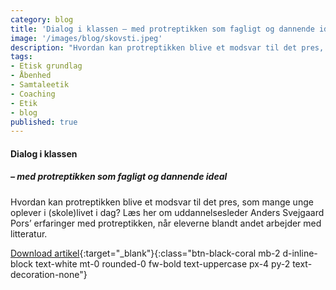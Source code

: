```yaml
---
category: blog
title: 'Dialog i klassen – med protreptikken som fagligt og dannende ideal '
image: '/images/blog/skovsti.jpeg'
description: "Hvordan kan protreptikken blive et modsvar til det pres, som mange unge oplever i (skole)livet i dag? Læs her om uddannelsesleder Anders Svejgaard Pors’ erfaringer med protreptikken, når eleverne blandt andet arbejder med litteratur."
tags:
- Etisk grundlag
- Åbenhed
- Samtaleetik
- Coaching
- Etik
- blog
published: true
---
```

#### **Dialog i klassen**

##### – med protreptikken som fagligt og dannende ideal

Hvordan kan protreptikken blive et modsvar til det pres, som mange unge oplever i (skole)livet i dag? Læs her om uddannelsesleder Anders Svejgaard Pors’ erfaringer med protreptikken, når eleverne blandt andet arbejder med litteratur.

[Download artikel](/pdfs/antologi-2/Anders_Pors_Dialog_i_klassen.pdf){:target="_blank"}{:class="btn-black-coral mb-2 d-inline-block text-white mt-0 rounded-0 fw-bold text-uppercase px-4 py-2 text-decoration-none"}